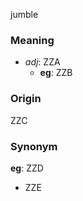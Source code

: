 jumble
### Meaning
+ _adj_: ZZA
    + __eg__: ZZB

### Origin

ZZC

### Synonym

__eg__: ZZD

+ ZZE


